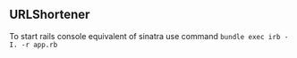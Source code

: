 ## URLShortener

To start rails console equivalent of sinatra use command `bundle exec irb -I. -r app.rb`

